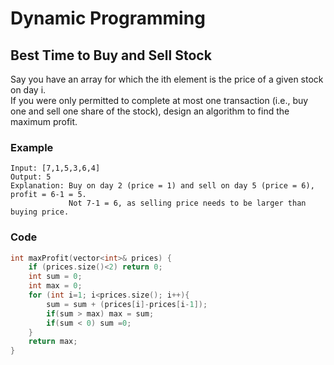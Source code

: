 # Dynamic Programming

## Best Time to Buy and Sell Stock
Say you have an array for which the ith element is the price of a given stock on day i.  
If you were only permitted to complete at most one transaction (i.e., buy one and sell one share of the stock), design an algorithm to find the maximum profit.
### Example
```
Input: [7,1,5,3,6,4]
Output: 5
Explanation: Buy on day 2 (price = 1) and sell on day 5 (price = 6), profit = 6-1 = 5.
             Not 7-1 = 6, as selling price needs to be larger than buying price.
```
### Code
```cpp
int maxProfit(vector<int>& prices) {
    if (prices.size()<2) return 0;
    int sum = 0;
    int max = 0;
    for (int i=1; i<prices.size(); i++){
        sum = sum + (prices[i]-prices[i-1]);
        if(sum > max) max = sum;
        if(sum < 0) sum =0;
    }
    return max;
}
```